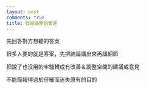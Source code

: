 ```yaml
---
layout: post
comments: true
title: 從結論開始表達
---
```




先回答對方想聽的答案

很多人要的就是答案，先把結論講出來再講細節

把說了也沒用的牢騷轉成有改善＆調整空間的建議或意見

不能簡報得過於仔細而迷失原有的目的

